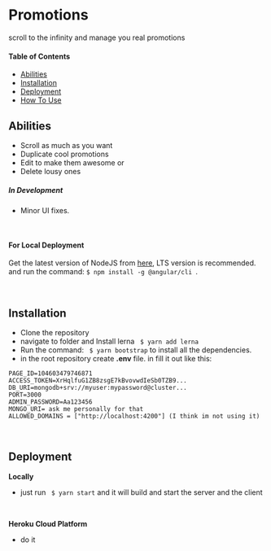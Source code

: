 # Promotions
scroll to the infinity and manage you real promotions

#### Table of Contents

  * [Abilities](#abilities)
  * [Installation](#installation)
  * [Deployment](#deployment)
  * [How To Use](#how-to-use)
  
  
## Abilities
  * Scroll as much as you want
  * Duplicate cool promotions
  * Edit to make them awesome or
  * Delete lousy ones


##### In Development
  * Minor UI fixes.

<br/>

#### For Local Deployment

Get the latest version of NodeJS from [here](https://nodejs.org/en/), LTS version is recommended. <br/>
and run the command: ```$ npm install -g @angular/cli ```.


<br/>

## Installation
* Clone the repository
*  navigate to folder and Install lerna   ``` $ yarn add lerna```
* Run the command: ``` $ yarn bootstrap``` to install all the dependencies.
* in the root repository create **.env** file. in fill it out like this:
```
PAGE_ID=104603479746871
ACCESS_TOKEN=XrHqlfuG1ZB8zsgE7kBvovwdIeSb0TZB9...
DB_URI=mongodb+srv://myuser:mypassword@cluster...
PORT=3000
ADMIN_PASSWORD=Aa123456
MONGO_URI= ask me personally for that
ALLOWED_DOMAINS = ["http://localhost:4200"] (I think im not using it)
```

<br/>


## Deployment
**Locally**
* just run  ``` $ yarn start``` and it will build and start the server and the client

<br/>

**Heroku Cloud Platform**
 * do it
<br/>
